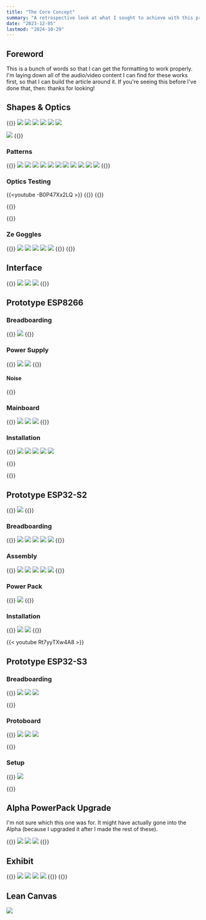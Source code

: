 ```yaml
---
title: "The Core Concept"
summary: "A retrospective look at what I sought to achieve with this project - the ability to have an entire outfit sychronized to the sounds of music, together in harmony. I actually achieved my proof of concept, and I did so by combining two fixed controller installations with the Alpha prototype. Together, I proved that what I want can, in fact, be achieved. This is The Core Concept."
date: "2023-12-05"
lastmod: "2024-10-29"
---
```

## Foreword

This is a bunch of words so that I can get the formatting to work properly. I'm laying down all of the audio/video 
content I can find for these works first, so that I can build the article around it. If you're seeing this before 
I've done that, then: thanks for looking!

## Shapes & Optics
{{<gallery>}}
<img src="Hot_Glue_vs_Epoxy_Diffusion_Testing.jpg" class="grid-w50 md:grid-w33" />
<img src="Four_Hearts_Equals_One_Star.jpg" class="grid-w50 md:grid-w33" />
<img src="Eight_Heart_Medallion_But_Sloppy.jpg" class="grid-w50 md:grid-w33" />
<img src="Six_Hearted_Square.jpg" class="grid-w50 md:grid-w33" />
<img src="Six_Hearted_Square_Plus_60_Degree_Lens.jpg" class="grid-w50 md:grid-w33" />
<img src="Three_Hearts.jpg" class="grid-w50 md:grid-w33" />

<img src="A_Collection_Of_Shapes_Optics.jpg" class="grid-w50 md:grid-w33" />
{{</gallery>}}


### Patterns

{{<gallery>}}
<img src="PCB_Patterns_1.jpg" class="grid-w50 md:grid-w33" />
<img src="PCB_Patterns_2.jpg" class="grid-w50 md:grid-w33" />
<img src="PCB_Patterns_3.jpg" class="grid-w50 md:grid-w33" />
<img src="PCB_Patterns_Lit.jpg" class="grid-w50 md:grid-w33" />
<img src="PCB_Patterns_Lit_2.jpg" class="grid-w50 md:grid-w33" />
<img src="PCB_Patterns_4.jpg" class="grid-w50 md:grid-w33" />
<img src="PCB_Patterns_Lit_3.jpg" class="grid-w50 md:grid-w33" />
<img src="PCB_Patterns_5.jpg" class="grid-w50 md:grid-w33" />
<img src="PCB_Patterns_6.jpg" class="grid-w50 md:grid-w33" />
<img src="PCB_Patterns_Lit_4.jpg" class="grid-w50 md:grid-w33" />
<img src="PCB_Patterns_7.jpg" class="grid-w50 md:grid-w33" />
{{</gallery>}}


### Optics Testing

{{<youtube -B0P47Xx2LQ >}}
{{<youtube yy6rPqwJBbo  >}}
{{<youtube Kz7-wNgJugA  >}}

{{<youtube SNoeR45pvLM >}}

{{<youtube FX0R-HnFHM8 >}}
### Ze Goggles

{{<gallery>}}
<img src="Ze_Goggles_Blue.jpg" class="grid-w50 md:grid-w33" />
<img src="Ze_Goggles_Purple_Bright.jpg" class="grid-w50 md:grid-w33" />
<img src="Ze_Goggles_Purple_Dim.jpg" class="grid-w50 md:grid-w33" />
<img src="Ze_Goggles_Test_Off.jpg" class="grid-w50 md:grid-w33" />
<img src="Ze_Goggles_Test_Green.jpg" class="grid-w50 md:grid-w33" />
{{</gallery>}}
{{<youtube W2MDVw-JhpY >}}


## Interface
{{<gallery>}}
<img src="Trill_Flex_Sensor_Front.jpg" class="grid-w50 md:grid-w33" />
<img src="Trill_Flex_Sensor_Back.jpg" class="grid-w50 md:grid-w33" />
<img src="Slide_Potentiometer.jpg" class="grid-w50 md:grid-w33" />
{{</gallery>}}

## Prototype ESP8266

### Breadboarding
{{<gallery>}}
<img src="ESP8266_Breadboard_Circuit.jpg" class="grid-w50" />
{{</gallery>}}

### Power Supply

{{<gallery>}}
<img src="Split_Rail_Power_Supply_Front.jpg" class="grid-w50" />
<img src="Split_Rail_Power_Supply_Back.jpg" class="grid-w50" />
{{</gallery>}}

#### Noise
{{<youtube LyBV-9yD8q4 >}}


### Mainboard
{{<gallery>}}
<img src="ESP8266_Analog_Controller.jpg" class="grid-w50 md:grid-w33" />
<img src="ESP8266_Analog_Controller_2.jpg" class="grid-w50 md:grid-w33" />
<img src="ESP8266_Split_Rail_Installed_In_Case.jpg" class="grid-w50 md:grid-w33" />
{{</gallery>}}

### Installation
{{<gallery>}}
<img src="ESP8266_Split_Rail_Case.jpg" class="grid-w50 md:grid-w33" />
<img src="ESP8266_Split_Rail_Demo.jpg" class="grid-w50 md:grid-w33" />
<img src="ESP8266_Case_With_Cables.jpg" class="grid-w50 md:grid-w33" />
<img src="ESP8266_Case_With_Cables_Side.jpg" class="grid-w50 md:grid-w33" />
<img src="ESP8266_Case_With_Cables_Back.jpg" class="grid-w50 md:grid-w33" />


{{</gallery>}}

{{<youtube TOupNLcAgPE >}}





## Prototype ESP32-S2

{{<gallery>}}
<img src="Lolin_S2_Mini.jpg" class="grid-w50 md:grid-w33" />
{{</gallery>}}

### Breadboarding
{{<gallery>}}
<img src="ESP32_S2_Breadboarding.jpg" class="grid-w50 md:grid-w33" />
<img src="ESP32_S2_Interface_Breadboard.jpg" class="grid-w50 md:grid-w33" />
<img src="ESP32_S2_Breadboard_Side_View.jpg" class="grid-w50 md:grid-w33" />
<img src="ESP32_S2_Breadboard_45_Degree_Angle.jpg" class="grid-w50 md:grid-w33" />
<img src="ESP32_S2_Breadboard_40_Degree_Angle.jpg" class="grid-w50 md:grid-w33" />
{{</gallery>}}

### Assembly

{{<gallery>}}
<img src="S2_Mini_Protoboard.jpg" class="grid-w50 md:grid-w33" />
<img src="ESP32_S2_Case_With_Rotary_Encoder.jpg" class="grid-w50 md:grid-w33" />
<img src="ESP32_S2_Installed_In_Case.jpg" class="grid-w50 md:grid-w33" />
<img src="ESP32_S2_Installed_In_Case_Back_View.jpg" class="grid-w50 md:grid-w33" />
<img src="ESP32_S2_Installed_In_Case_Top_View_Microphone.jpg" class="grid-w50 md:grid-w33" />
{{</gallery>}}

### Power Pack
{{<gallery>}}
<img src="ESP32_S2_5000mAh_Power_Pack.jpg" class="grid-w50" />
{{</gallery>}}

### Installation
{{<gallery>}}
<img src="ESP32_S2_Wall_Mount_Close_Up.jpg" class="grid-w50" />
<img src="ESP32_S2_Mounted_On_Wall.jpg" class="grid-w50" />
{{</gallery>}}

{{< youtube Rt7yyTXw4A8 >}}

## Prototype ESP32-S3

### Breadboarding
{{<gallery>}}
<img src="ESP32_S3_Breadboarding.jpg" class="grid-w50 md:grid-w33" />
<img src="ESP32_S3_Breadboarding_2.jpg" class="grid-w50 md:grid-w33" />
<img src="ESP32_S3_Breadboarding_3.jpg" class="grid-w50 md:grid-w33" />

{{</gallery>}}

### Protoboard

{{<gallery>}}
<img src="ESP32_S3_Protoboard_Ports_Mockup.jpg" class="grid-w50 md:grid-w33" />
<img src="ESP32_S3_Protoboard_Ports_Mockup_2.jpg" class="grid-w50 md:grid-w33" />
<img src="ESP32_S3_Protoboard_Ports_Mockup_3.jpg" class="grid-w50 md:grid-w33" />

{{</gallery>}}



### Setup

{{<gallery>}}
<img src="ESP32_S3_Case_OLED_Mockup.jpg" class="grid-w50" />

{{</gallery>}}


## Alpha PowerPack Upgrade
I'm not sure which this one was for. It might have actually gone into the Alpha (because I upgraded it after 
I made the rest of these). 

{{<gallery>}}
<img src="Power_Pack_Circuit.jpg" class="grid-w50 md:grid-w33" />
<img src="New_Power_Circuit_1.JPG" class="grid-w50 md:grid-w33" />
<img src="New_Power_Circuit_2.JPG" class="grid-w50 md:grid-w33" />
{{</gallery>}}

## Exhibit

{{<gallery>}}
<img src="Pretty_Little_Seven.jpg" class="grid-w50 md:grid-w33" />
<img src="Synchronized_Exhibit.jpg" class="grid-w50 md:grid-w33" />
<img src="Synchronized_Exhibit_2.jpg" class="grid-w50 md:grid-w33" />
<img src="A_Great_White_Light.jpg" class="grid-w50 md:grid-w33" />
{{</gallery>}}
{{<youtube OQKZrvu6iQk >}}

## Lean Canvas

<img src="Lean_Canvas.jpg" />
